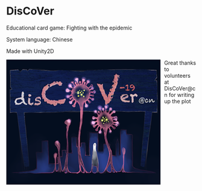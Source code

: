 # DisCoVer
Educational card game: Fighting with the epidemic

System language: Chinese

Made with Unity2D

<img src="https://raw.githubusercontent.com/lmxy0212/DisCoVer/main/Logo.png"      alt="Markdown Monster icon"      style="float: left; margin-right: 10px;" />


Great thanks to volunteers at DisCoVer@cn for writing up the plot 
